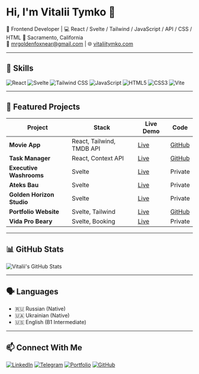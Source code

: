 # Hi, I'm Vitalii Tymko 👋

🎯 Frontend Developer | 💻 React / Svelte / Tailwind / JavaScript / API / CSS / HTML
📍 Sacramento, California  
📧 [mrgoldenfoxnear@gmail.com](mailto:mrgoldenfoxnear@gmail.com) | 🌐 [vitaliitymko.com](https://vitaliitymko.com)

---

## 🧠 Skills

![React](https://img.shields.io/badge/React-20232A?style=flat&logo=react)
![Svelte](https://img.shields.io/badge/Svelte-FF3E00?style=flat&logo=svelte)
![Tailwind CSS](https://img.shields.io/badge/TailwindCSS-06B6D4?style=flat&logo=tailwindcss)
![JavaScript](https://img.shields.io/badge/JavaScript-F7DF1E?style=flat&logo=javascript)
![HTML5](https://img.shields.io/badge/HTML5-E34F26?style=flat&logo=html5)
![CSS3](https://img.shields.io/badge/CSS3-1572B6?style=flat&logo=css3)
![Vite](https://img.shields.io/badge/Vite-646CFF?style=flat&logo=vite)

---

## 📂 Featured Projects

| Project | Stack | Live Demo | Code |
|--------|-------|-----------|------|
| **Movie App** | React, Tailwind, TMDB API | [Live](https://movieverse-gamma.vercel.app) | [GitHub](https://github.com/MrGoldenFox/movie-app) |
| **Task Manager** | React, Context API | [Live](https://taskmanagerfox.netlify.app) | [GitHub](https://github.com/MrGoldenFox/taskmanager) |
| **Executive Washrooms** | Svelte | [Live](https://www.executivewashrooms.com) | Private |
| **Ateks Bau** | Svelte | [Live](https://ateksbau.de) | Private |
| **Golden Horizon Studio** | Svelte | [Live](https://www.goldenhorizon.studio) | Private |
| **Portfolio Website** | Svelte, Tailwind | [Live](https://vitaliitymko.com) | [GitHub](https://github.com/MrGoldenFox/portfolio) |
| **Vida Pro Beary** | Svelte, Booking | [Live](https://vidaprobeauty.com/) | Private |


---

## 📊 GitHub Stats

![Vitalii's GitHub Stats](https://github-readme-stats.vercel.app/api?username=MrGoldenFox&show_icons=true&theme=tokyonight)

---

## 🗣 Languages

- 🇷🇺 Russian (Native)  
- 🇺🇦 Ukrainian (Native)  
- 🇺🇸 English (B1 Intermediate)

---

## 📫 Connect With Me

[![LinkedIn](https://img.shields.io/badge/LinkedIn-0077B5?style=flat&logo=linkedin)](https://www.linkedin.com/in/vitalii-tymko-a554081b8/)
[![Telegram](https://img.shields.io/badge/Telegram-2CA5E0?style=flat&logo=telegram)](https://t.me/Tymkoo)
[![Portfolio](https://img.shields.io/badge/Website-vitaliitymko.com-black?style=flat&logo=firefox-browser)](https://vitaliitymko.com)
[![GitHub](https://img.shields.io/badge/GitHub-181717?style=flat&logo=github)](https://github.com/MrGoldenFox)
